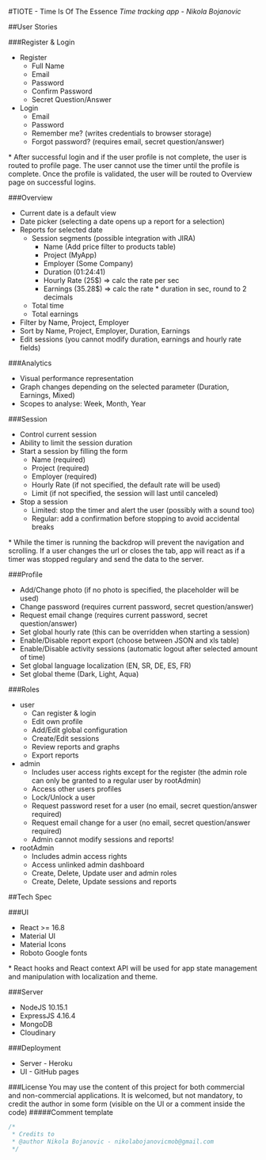 #TIOTE - Time Is Of The Essence
_Time tracking app - Nikola Bojanovic_

##User Stories

###Register & Login
  * Register
    * Full Name
    * Email
    * Password
    * Confirm Password
    * Secret Question/Answer
  * Login
    * Email
    * Password
    * Remember me? (writes credentials to browser storage)
    * Forgot password? (requires email, secret question/answer)
<p>* After successful login and if the user profile is not complete, the user is routed to profile page. The user cannot use the timer until the profile is complete. Once the profile is validated, the user will be routed to Overview page on successful logins.</p>

###Overview
  * Current date is a default view
  * Date picker (selecting a date opens up a report for a selection)
  * Reports for selected date
    * Session segments (possible integration with JIRA)
      * Name (Add price filter to products table)
      * Project (MyApp)
      * Employer (Some Company)
      * Duration (01:24:41)
      * Hourly Rate (25$) => calc the rate per sec
      * Earnings (35.28$) => calc the rate * duration in sec, round to 2 decimals
    * Total time
    * Total earnings
  * Filter by Name, Project, Employer
  * Sort by Name, Project, Employer, Duration, Earnings
  * Edit sessions (you cannot modify duration, earnings and hourly rate fields)
    
###Analytics
  * Visual performance representation
  * Graph changes depending on the selected parameter (Duration, Earnings, Mixed)
  * Scopes to analyse: Week, Month, Year
    
###Session
  * Control current session
  * Ability to limit the session duration
  * Start a session by filling the form
    * Name (required)
    * Project (required)
    * Employer (required)
    * Hourly Rate (if not specified, the default rate will be used)
    * Limit (if not specified, the session will last until canceled)
  * Stop a session
    * Limited: stop the timer and alert the user (possibly with a sound too)
    * Regular: add a confirmation before stopping to avoid accidental breaks
  <p>* While the timer is running the backdrop will prevent the navigation and scrolling. If a user changes the url or closes the tab, app will react as if a timer was stopped regulary and send the data to the server.</p>

###Profile
  * Add/Change photo (if no photo is specified, the placeholder will be used)
  * Change password (requires current password, secret question/answer)
  * Request email change (requires current password, secret question/answer)
  * Set global hourly rate (this can be overridden when starting a session)
  * Enable/Disable report export (choose between JSON and xls table)
  * Enable/Disable activity sessions (automatic logout after selected amount of time)
  * Set global language localization (EN, SR, DE, ES, FR)
  * Set global theme (Dark, Light, Aqua)
  
###Roles
  * user
    * Can register & login
    * Edit own profile
    * Add/Edit global configuration
    * Create/Edit sessions
    * Review reports and graphs
    * Export reports
  * admin
    * Includes user access rights except for the register (the admin role can only be granted to a regular user by rootAdmin)
    * Access other users profiles
    * Lock/Unlock a user
    * Request password reset for a user (no email, secret question/answer required)
    * Request email change for a user (no email, secret question/answer required)
    * Admin cannot modify sessions and reports!
  * rootAdmin
    * Includes admin access rights
    * Access unlinked admin dashboard
    * Create, Delete, Update user and admin roles
    * Create, Delete, Update sessions and reports

##Tech Spec

###UI
  * React >= 16.8
  * Material UI
  * Material Icons
  * Roboto Google fonts
<p>* React hooks and React context API will be used for app state management and manipulation with localization and theme.</p>

###Server
  * NodeJS 10.15.1
  * ExpressJS 4.16.4
  * MongoDB
  * Cloudinary

###Deployment
  * Server - Heroku
  * UI - GitHub pages
  
###License
You may use the content of this project for both commercial and non-commercial applications. It is welcomed, but not mandatory, to credit the author in some form (visible on the UI or a comment inside the code)
#####Comment template
```javascript
/*
 * Credits to
 * @author Nikola Bojanovic - nikolabojanovicmob@gmail.com
 */
```